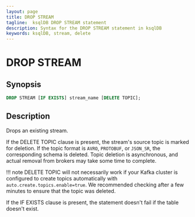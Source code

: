 ```yaml
---
layout: page
title: DROP STREAM
tagline:  ksqlDB DROP STREAM statement
description: Syntax for the DROP STREAM statement in ksqlDB
keywords: ksqlDB, stream, delete
---
```


# DROP STREAM

## Synopsis

```sql
DROP STREAM [IF EXISTS] stream_name [DELETE TOPIC];
```

## Description

Drops an existing stream.

If the DELETE TOPIC clause is present, the stream's source topic is
marked for deletion. If the topic format is `AVRO`, `PROTOBUF`, or `JSON_SR`, the
corresponding schema is deleted. Topic deletion is asynchronous, and actual
removal from brokers may take some time to complete.

!!! note
	DELETE TOPIC will not necessarily work if your Kafka cluster is
    configured to create topics automatically with
    `auto.create.topics.enable=true`. We recommended checking after a few
    minutes to ensure that the topic was deleted.

If the IF EXISTS clause is present, the statement doesn't fail if the
table doesn't exist.
